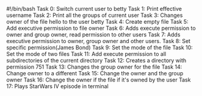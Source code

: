 #!/bin/bash
Task 0: Switch current user to betty
Task 1: Print effective username
Task 2: Print all the groups of current user
Task 3: Changes owner of the file hello to the user betty
Task 4: Create empty file
Task 5: Add executive permission to file owner
Task 6: Adds execute permission to owner and group owner, read permission to other users
Task 7: Adds executive permission to owner, group owner and other users.
Task 8: Set specific permission(James Bond)
Task 9: Set the mode of the file
Task 10: Set the mode of two files
Task 11: Add execute permission to all subdirectories of the current directory
Task 12: Creates a directory with permission 751
Task 13: Changes the group owner for the file
Task 14: Change owner to a different
Task 15: Change the owner and the group owner
Task 16: Change the owner if the file if it's owned by the user
Task 17: Plays StarWars IV episode in terminal